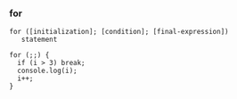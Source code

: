 ### for 

```
for ([initialization]; [condition]; [final-expression])
   statement
```

```
for (;;) {
  if (i > 3) break;
  console.log(i);
  i++;
}
```   